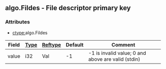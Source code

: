 ## algo.Fildes - File descriptor primary key


### Attributes
<a href="#attributes"></a>
<!-- dev.mdmark  mdmark:MDSECTION  state:BEG_AUTO  param:Attributes -->
* [ctype:](/txt/ssimdb/dmmeta/ctype.md)algo.Fildes

|Field|[Type](/txt/ssimdb/dmmeta/ctype.md)|[Reftype](/txt/ssimdb/dmmeta/reftype.md)|Default|Comment|
|---|---|---|---|---|
|value|i32|Val|-1|-1 is invalid value; 0 and above are valid (stdin)|

<!-- dev.mdmark  mdmark:MDSECTION  state:END_AUTO  param:Attributes -->


